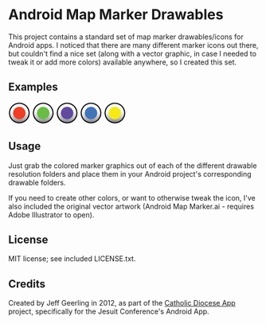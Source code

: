 # Android Map Marker Drawables

This project contains a standard set of map marker drawables/icons for Android apps. I noticed that there are many different marker icons out there, but couldn't find a nice set (along with a vector graphic, in case I needed to tweak it or add more colors) available anywhere, so I created this set.

## Examples

<img src="http://github.com/geerlingguy/Android-Map-Marker-Drawables/raw/master/drawable-xhdpi/map_marker_red.png" alt="Map Marker - Red" /> <img src="http://github.com/geerlingguy/Android-Map-Marker-Drawables/raw/master/drawable-xhdpi/map_marker_green.png" alt="Map Marker - Green" /> <img src="http://github.com/geerlingguy/Android-Map-Marker-Drawables/raw/master/drawable-xhdpi/map_marker_purple.png" alt="Map Marker - Purple" /> <img src="http://github.com/geerlingguy/Android-Map-Marker-Drawables/raw/master/drawable-xhdpi/map_marker_blue.png" alt="Map Marker - Blue" /> <img src="http://github.com/geerlingguy/Android-Map-Marker-Drawables/raw/master/drawable-xhdpi/map_marker_yellow.png" alt="Map Marker - Yellow" />

## Usage

Just grab the colored marker graphics out of each of the different drawable resolution folders and place them in your Android project's corresponding drawable folders.

If you need to create other colors, or want to otherwise tweak the icon, I've also included the original vector artwork (Android Map Marker.ai - requires Adobe Illustrator to open).

## License

MIT license; see included LICENSE.txt.

## Credits

Created by Jeff Geerling in 2012, as part of the [Catholic Diocese App](http://www.opensourcecatholic.com/project/catholic-diocese-app) project, specifically for the Jesuit Conference's Android App.